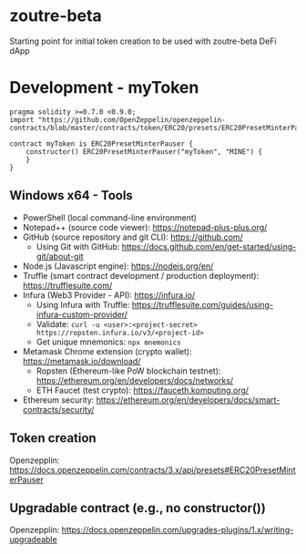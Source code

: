 # zoutre-beta
Starting point for initial token creation to be used with zoutre-beta DeFi dApp

# Development - myToken
<!-- myToken.sol sample example logic -->
```solidity
pragma solidity >=0.7.0 <0.9.0;
import "https://github.com/OpenZeppelin/openzeppelin-contracts/blob/master/contracts/token/ERC20/presets/ERC20PresetMinterPauser.sol";

contract myToken is ERC20PresetMinterPauser {
    constructor() ERC20PresetMinterPauser("myToken", "MINE") {
    }
}
```
## Windows x64 - Tools
* PowerShell (local command-line environment)
* Notepad++ (source code viewer): https://notepad-plus-plus.org/
* GitHub (source repository and git CLI): https://github.com/
  * Using Git with GitHub: https://docs.github.com/en/get-started/using-git/about-git
* Node.js (Javascript engine): https://nodejs.org/en/
* Truffle (smart contract development / production deployment): https://trufflesuite.com/
* Infura (Web3 Provider - API): https://infura.io/
  * Using Infura with Truffle: https://trufflesuite.com/guides/using-infura-custom-provider/
  * Validate: `curl -u <user>:<project-secret> https://ropsten.infura.io/v3/<project-id>`
  * Get unique mnemonics: `npx mnemonics` 
* Metamask Chrome extension (crypto wallet): https://metamask.io/download/ 
  * Ropsten (Ethereum-like PoW blockchain testnet): https://ethereum.org/en/developers/docs/networks/
  * ETH Faucet (test crypto): https://fauceth.komputing.org/
* Ethereum security: https://ethereum.org/en/developers/docs/smart-contracts/security/

## Token creation
Openzepplin: https://docs.openzeppelin.com/contracts/3.x/api/presets#ERC20PresetMinterPauser

## Upgradable contract (e.g., no constructor())
Openzepplin: https://docs.openzeppelin.com/upgrades-plugins/1.x/writing-upgradeable
